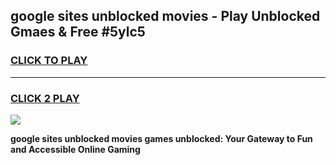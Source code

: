 
## google sites unblocked movies - Play Unblocked Gmaes & Free #5ylc5
<h3>
<a href="https://news.freeplayer.one?title=google_sites_unblocked_movies&ref=24F">CLICK TO PLAY</a></h3>
<hr>

<h3>
<a href="https://news.freeplayer.one?title=google_sites_unblocked_movies&ref=24F">CLICK 2 PLAY</a>
  
</h3>

<a href="https://news.freeplayer.one?title=google_sites_unblocked_movies&ref=24F/"><img src="https://clearcache.store/games.png"></a>


**google sites unblocked movies games unblocked: Your Gateway to Fun and Accessible Online Gaming**
